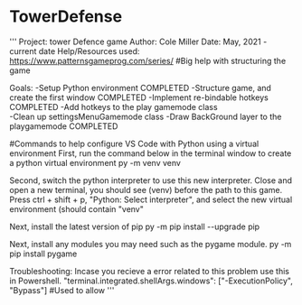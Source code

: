 # TowerDefense
'''
Project: tower Defence game
Author: Cole Miller
Date: May, 2021 - current date
Help/Resources used: 
https://www.patternsgameprog.com/series/                    #Big help with structuring the game 

Goals:
-Setup Python environment                                   COMPLETED
-Structure game, and create the first window                COMPLETED
-Implement re-bindable hotkeys                              COMPLETED
-Add hotkeys to the play gamemode class                     
-Clean up settingsMenuGamemode class
-Draw BackGround layer to the playgamemode                  COMPLETED

#Commands to help configure VS Code with Python using a virtual environment
First, run the command below in the terminal window to create a python virtual environment
py -m venv venv  

Second, switch the python interpreter to use this new interpreter. Close and open a new terminal, you should see (venv) before the path to this game.
Press ctrl + shift + p, "Python: Select interpreter", and select the new virtual environment (should contain "venv"

Next, install the latest version of pip
py -m pip install --upgrade pip

Next, install any modules you may need such as the pygame module.
py -m pip install pygame  


Troubleshooting:
Incase you recieve a error related to this problem use this in Powershell.
"terminal.integrated.shellArgs.windows": ["-ExecutionPolicy", "Bypass"]  #Used to allow 
'''